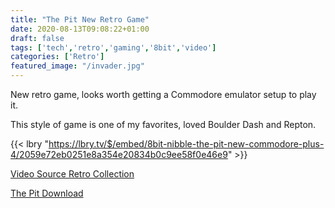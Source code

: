 ```yaml
---
title: "The Pit New Retro Game"
date: 2020-08-13T09:08:22+01:00
draft: false
tags: ['tech','retro','gaming','8bit','video']
categories: ['Retro']
featured_image: "/invader.jpg"
---
```


New retro game, looks worth getting a Commodore emulator setup to play it.

This style of game is one of my favorites, loved Boulder Dash and Repton.

{{< lbry "https://lbry.tv/$/embed/8bit-nibble-the-pit-new-commodore-plus-4/2059e72eb0251e8a354e20834b0c9ee58f0e46e9" >}}


[Video Source Retro Collection](https://lbry.tv/@retrorecollections:a)

[The Pit Download](http://plus4world.powweb.com/software/The_Pit)